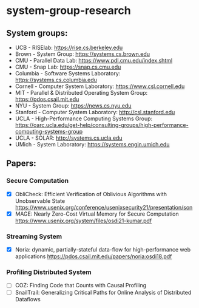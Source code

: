 # system-group-research

## System groups:
- UCB - RISElab: https://rise.cs.berkeley.edu
- Brown - System Group: https://systems.cs.brown.edu
- CMU - Parallel Data Lab: https://www.pdl.cmu.edu/index.shtml
- CMU - Snap Lab: https://snap.cs.cmu.edu
- Columbia - Software Systems Laboratory: https://systems.cs.columbia.edu
- Cornell - Computer System Laboratory: https://www.csl.cornell.edu
- MIT - Parallel & Distributed Operating System Group: https://pdos.csail.mit.edu
- NYU - System Group: https://news.cs.nyu.edu
- Stanford - Computer System Laboratory: http://csl.stanford.edu
- UCLA - High-Performance Computing Systems Group: https://oarc.ucla.edu/get-help/consulting-groups/high-performance-computing-systems-group
- UCLA - SOLAR: http://systems.cs.ucla.edu
- UMich - System Laboratory: https://systems.engin.umich.edu

## Papers:

### Secure Computation
- [x] ObliCheck: Efficient Verification of Oblivious Algorithms with Unobservable State https://www.usenix.org/conference/usenixsecurity21/presentation/son
- [x] MAGE: Nearly Zero-Cost Virtual Memory for Secure Computation https://www.usenix.org/system/files/osdi21-kumar.pdf

### Streaming System
- [x] Noria: dynamic, partially-stateful data-flow for high-performance web applications https://pdos.csail.mit.edu/papers/noria:osdi18.pdf

### Profiling Distributed System
- [ ] COZ: Finding Code that Counts with Causal Profiling
- [ ] SnailTrail: Generalizing Critical Paths for Online Analysis of Distributed Dataflows
